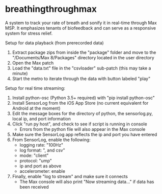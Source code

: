 # breathingthroughmax

A system to track your rate of breath and sonify it in real-time through Max MSP. It emphasizes tenants of biofeedback and can serve as a responsive system for stress relief. 

Setup for data playback (from prerecorded data)

1. Extract package zips from inside the "package" folder and move to the "/Documents/Max 8/Packages" directory located in the user directory
2. Open the Max patch
3. Load the "data.txt" file in the "csvloader" sub-patch (this may take a minute)
4. Start the metro to iterate through the data with button labeled "play"

Setup for real time streaming:

1. Install python-osc (Python 3.5+ required) with "pip install python-osc"
2. Install SensorLog from the iOS App Store (no current equivalent for Android at the moment)
3. Edit the message boxes for the directory of python, the sensorlog.py, local ip, and port information
4. Click "run py host", and check to see if script is running in console
    - Errors from the python file will also appear in the Max console
5. Make sure the SensorLog app reflects the ip and port you have entered
6. From SensorLog, enable the following:
    - logging rate: "100Hz"
    - log format: ", and csv"
    - mode: "client"
    - protocol: "ump"
    - ip and port as above
    - accelerometer: enable
7. Finally, enable "log to stream" and make sure it connects
    - The Max console will also print "Now streaming data..." if data has been received